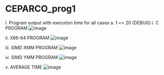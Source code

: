 # CEPARCO_prog1

I. Program output with execution time for all cases
a. 1 << 20 (DEBUG)
 i. C PROGRAM
 ![image](https://github.com/user-attachments/assets/c80d7e68-782d-4670-a765-016f556fb1f0)

 ii. X86-64 PROGRAM
 ![image](https://github.com/user-attachments/assets/edcc08e1-f27c-4794-8a96-fb429a91e7f3)

 iii. SIMD XMM PROGRAM
 ![image](https://github.com/user-attachments/assets/ae02060c-2d45-4c0f-a4a0-f432e02877bd)

 iv. SIMD YMM PROGRAM
 ![image](https://github.com/user-attachments/assets/f75e8204-d2de-4954-a7e4-fa0897d806f9)

 v. AVERAGE TIME
 ![image](https://github.com/user-attachments/assets/1ac549a6-5a27-4ce7-ae35-211748b272d3)




